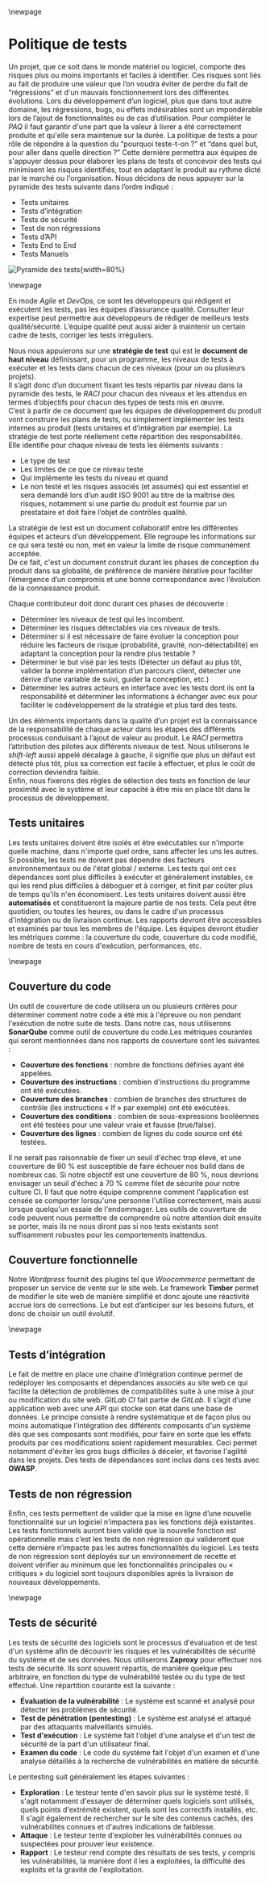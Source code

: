 
\newpage

#   Politique de tests

Un projet, que ce soit dans le monde matériel ou logiciel, comporte des risques plus ou moins importants et faciles à identifier.
Ces risques sont liés au fait de produire une valeur que l’on voudra éviter de perdre du fait de “régressions” et d'un mauvais fonctionnement lors des différentes évolutions. 
Lors du développement d’un logiciel, plus que dans tout autre domaine, les régressions, bugs, ou effets indésirables sont un impondérable lors de l’ajout de fonctionnalités ou de cas d’utilisation.
Pour compléter le *PAQ* il faut garantir d'une part que la valeur à livrer a été correctement produite et qu'elle sera maintenue sur la durée.
La politique de tests a pour rôle de répondre à la question du “pourquoi teste-t-on ?” et “dans quel but, pour aller dans quelle direction ?”
Cette dernière permettra aux équipes de s'appuyer dessus pour élaborer les plans de tests et concevoir des tests qui minimisent les risques identifiés, tout en adaptant le produit au rythme dicté par le marché ou l'organisation.
Nous décidons de nous appuyer sur la pyramide des tests suivante dans l’ordre indiqué :

 -  Tests unitaires
 -  Tests d’intégration 
 -  Tests de sécurité
 -  Test de non régressions
 -  Tests d’API
 -  Tests End to End
 -  Tests Manuels

 ![Pyramide des tests](ASSETS/IMAGES/VIII/pyramide_tests.png){width=80%}

\newpage
 

En mode *Agile* et *DevOps*, ce sont les développeurs qui rédigent et exécutent les tests, pas les équipes d’assurance qualité. Consulter leur expertise peut permettre aux développeurs de rédiger de meilleurs tests qualité/sécurité. L’équipe qualité peut aussi aider à maintenir un certain cadre de tests, corriger les tests irréguliers.  

Nous nous appuierons sur une **stratégie de test** qui est le **document de haut niveau** définissant, pour un programme, les niveaux de tests à exécuter et les tests dans chacun de ces niveaux (pour un ou plusieurs projets).  
Il s’agit donc d’un document fixant les tests répartis par niveau dans la pyramide des tests, le *RACI* pour chacun des niveaux et les attendus en termes d’objectifs pour chacun des types de tests mis en œuvre.  
C’est à partir de ce document que les équipes de développement du produit vont construire les plans de tests, ou simplement implémenter les tests internes au produit (tests unitaires et d’intégration par exemple). La stratégie de test porte réellement cette répartition des responsabilités.  
Elle identifie pour chaque niveau de tests les éléments suivants :

 -  Le type de test
 -  Les limites de ce que ce niveau teste
 -  Qui implémente les tests du niveau et quand
 -  Le non testé et les risques associés (et assumés) qui est essentiel et sera demandé lors d’un audit ISO 9001 au titre de la maîtrise des risques, notamment si une partie du produit est fournie par un prestataire et doit faire l’objet de contrôles qualité.

La stratégie de test est un document collaboratif entre les différentes équipes et acteurs d’un développement. Elle regroupe les informations sur ce qui sera testé ou non, met en valeur la limite de risque communément acceptée.  
De ce fait, c'est un document construit durant les phases de conception du produit dans sa globalité, de préférence de manière itérative pour faciliter l’émergence d’un compromis et une bonne correspondance avec l’évolution de la connaissance produit.  

Chaque contributeur doit donc durant ces phases de découverte :

 -  Déterminer les niveaux de test qui les incombent.
 -  Déterminer les risques détectables via ces niveaux de tests.
 -  Déterminer si il est nécessaire de faire évoluer la conception pour réduire les facteurs de risque (probabilité, gravité, non-détectabilité) en adaptant la conception pour la rendre plus testable ?
 -  Déterminer le but visé par les tests (Détecter un défaut au plus tôt, valider la bonne implémentation d’un parcours client, détecter une dérive d’une variable de suivi, guider la conception, etc.)
 -  Déterminer les autres acteurs en interface avec les tests dont ils ont la responsabilité et déterminer les informations à échanger avec eux pour faciliter le codéveloppement de la stratégie et plus tard des tests.

Un des éléments importants dans la qualité d’un projet est la connaissance de la responsabilité de chaque acteur dans les étapes des différents processus conduisant à l’ajout de valeur au produit. Le *RACI* permettra l’attribution des pilotes aux différents niveaux de test.
Nous utiliserons le *shift-left* aussi appelé décalage à gauche, il signifie que plus un défaut est détecté plus tôt, plus sa correction est facile à effectuer, et plus le coût de correction deviendra faible.  
Enfin, nous fixerons des règles de sélection des tests en fonction de leur proximité avec le système et leur capacité à être mis en place tôt dans le processus de développement.

##  Tests unitaires

Les tests unitaires doivent être isolés et être exécutables sur n'importe quelle machine, dans n'importe quel ordre, sans affecter les uns les autres. Si possible, les tests ne doivent pas dépendre des facteurs environnementaux ou de l'état global / externe. Les tests qui ont ces dépendances sont plus difficiles à exécuter et généralement instables, ce qui les rend plus difficiles à déboguer et à corriger, et finit par coûter plus de temps qu'ils n'en économisent.
Les tests unitaires doivent aussi être **automatisés** et constitueront la majeure partie de nos tests. Cela peut être quotidien, ou toutes les heures, ou dans le cadre d'un processus d'intégration ou de livraison continue. Les rapports devront être accessibles et examinés par tous les membres de l'équipe. Les équipes devront étudier les métriques comme : la couverture du code, couverture du code modifié, nombre de tests en cours d'exécution, performances, etc.

\newpage

##  Couverture du code

Un outil de couverture de code utilisera un ou plusieurs critères pour déterminer comment notre code a été mis à l'épreuve ou non pendant l'exécution de notre suite de tests.
Dans notre cas, nous utiliserons **SonarQube** comme outil de couverture du code.Les métriques courantes qui seront mentionnées dans nos rapports de couverture sont les suivantes :

 -  **Couverture des fonctions** : nombre de fonctions définies ayant été appelées.
 -  **Couverture des instructions** : combien d'instructions du programme ont été exécutées.
 -  **Couverture des branches** : combien de branches des structures de contrôle (les instructions « If » par exemple) ont été exécutées.
 -  **Couverture des conditions** : combien de sous-expressions booléennes ont été testées pour une valeur vraie et fausse (true/false).
 -  **Couverture des lignes** : combien de lignes du code source ont été testées.

Il ne serait pas raisonnable de fixer un seuil d'échec trop élevé, et une couverture de 90 % est susceptible de faire échouer nos build dans de nombreux cas. Si notre objectif est une couverture de 80 %, nous devrions envisager un seuil d'échec à 70 % comme filet de sécurité pour notre culture CI.
Il faut que notre équipe comprenne comment l’application est censée se comporter lorsqu'une personne l'utilise correctement, mais aussi lorsque quelqu'un essaie de l'endommager. Les outils de couverture de code peuvent nous permettre de comprendre où notre attention doit ensuite se porter, mais ils ne nous diront pas si nos tests existants sont suffisamment robustes pour les comportements inattendus.

##  Couverture fonctionnelle

Notre *Wordpress* fournit des plugins tel que *Woocommerce* permettant de proposer un service de vente sur le site web. Le framework **Timber** permet de modifier le site web de manière simplifié et donc ajoute une réactivité accrue lors de corrections.
Le but est d’anticiper sur les besoins futurs, et donc de choisir un outil évolutif.

\newpage

##  Tests d’intégration

Le fait de mettre en place une chaine d’intégration continue permet de redéployer les composants et dépendances associés au site web ce qui facilite la détection de problèmes de compatibilités suite à une mise à jour ou modification du site web.
*GitLab CI* fait partie de *GitLab*. Il s’agit d’une application web avec une *API* qui stocke son état dans une base de données. 
Le principe consiste à rendre systématique et de façon plus ou moins automatique l'intégration des différents composants d'un système dès que ses composants sont modifiés, pour faire en sorte que les effets produits par ces modifications soient rapidement mesurables. Ceci permet notamment d'éviter les gros bugs difficiles à déceler, et favorise l'agilité dans les projets.
Des tests de dépendances sont inclus dans ces tests avec **OWASP**.

##  Tests de non régression

Enfin, ces tests permettent de valider que la mise en ligne d’une nouvelle fonctionnalité sur un logiciel n’impactera pas les fonctions déjà existantes. Les tests fonctionnels auront bien validé que la nouvelle fonction est opérationnelle mais c’est les tests de non régression qui valideront que cette dernière n’impacte pas les autres fonctionnalités du logiciel.
Les tests de non régression sont déployés sur un environnement de recette et doivent vérifier au minimum que les fonctionnalités principales ou « critiques » du logiciel sont toujours disponibles après la livraison de nouveaux développements.

\newpage

##   Tests de sécurité

Les tests de sécurité des logiciels sont le processus d'évaluation et de test d'un système afin de découvrir les risques et les vulnérabilités de sécurité du système et de ses données. 
Nous utiliserons **Zaproxy** pour effectuer nos tests de sécurité.
Ils sont souvent répartis, de manière quelque peu arbitraire, en fonction du type de vulnérabilité testée ou du type de test effectué. Une répartition courante est la suivante :

 -  **Évaluation de la vulnérabilité** : Le système est scanné et analysé pour détecter les problèmes de sécurité.
 -  **Test de pénétration (pentesting)** : Le système est analysé et attaqué par des attaquants malveillants simulés.
 -  **Test d'exécution** : Le système fait l'objet d'une analyse et d'un test de sécurité de la part d'un utilisateur final.
 -  **Examen du code** : Le code du système fait l'objet d'un examen et d'une analyse détaillés à la recherche de vulnérabilités en matière de sécurité.

Le pentesting suit généralement les étapes suivantes :

 -  **Exploration** : Le testeur tente d'en savoir plus sur le système testé. Il s'agit notamment d'essayer de déterminer quels logiciels sont utilisés, quels points d'extrémité existent, quels sont les correctifs installés, etc. Il s'agit également de rechercher sur le site des contenus cachés, des vulnérabilités connues et d'autres indications de faiblesse.
 -  **Attaque** : Le testeur tente d'exploiter les vulnérabilités connues ou suspectées pour prouver leur existence.
 -  **Rapport** : Le testeur rend compte des résultats de ses tests, y compris les vulnérabilités, la manière dont il les a exploitées, la difficulté des exploits et la gravité de l'exploitation.